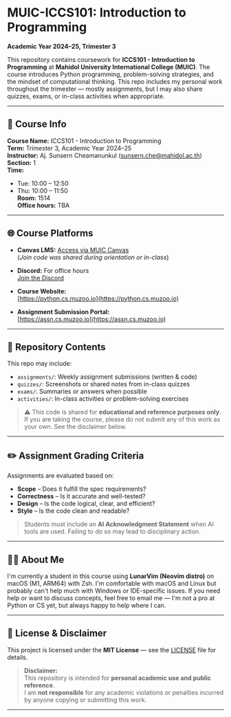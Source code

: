 # MUIC-ICCS101: Introduction to Programming  
**Academic Year 2024–25, Trimester 3**

This repository contains coursework for **ICCS101 - Introduction to Programming** at **Mahidol University International College (MUIC)**. The course introduces Python programming, problem-solving strategies, and the mindset of computational thinking. This repo includes my personal work throughout the trimester — mostly assignments, but I may also share quizzes, exams, or in-class activities when appropriate.

---

## 🧾 Course Info

**Course Name:** ICCS101 - Introduction to Programming  
**Term:** Trimester 3, Academic Year 2024–25  
**Instructor:** Aj. Sunsern Cheamanunkul ([sunsern.che@mahidol.ac.th](mailto:sunsern.che@mahidol.ac.th))  
**Section:** 1  
**Time:**  
- Tue: 10:00 – 12:50  
- Thu: 10:00 – 11:50  
**Room:** 1514  
**Office hours:** TBA

---

## 🌐 Course Platforms

- **Canvas LMS:** [Access via MUIC Canvas](https://canvas.instructure.com)  
(*Join code was shared during orientation or in-class*)

- **Discord:** For office hours  
  [Join the Discord](https://discord.gg/sarMqnV)

- **Course Website:**  
  [https://python.cs.muzoo.io](https://python.cs.muzoo.io)

- **Assignment Submission Portal:**  
  [https://assn.cs.muzoo.io](https://assn.cs.muzoo.io)

---

## 📂 Repository Contents

This repo may include:

- `assignments/`: Weekly assignment submissions (written & code)
- `quizzes/`: Screenshots or shared notes from in-class quizzes
- `exams/`: Summaries or answers when possible
- `activities/`: In-class activities or problem-solving exercises

> ⚠️ This code is shared for **educational and reference purposes only**. If you are taking the course, please do not submit any of this work as your own. See the disclaimer below.

---

## ✏️ Assignment Grading Criteria

Assignments are evaluated based on:

- **Scope** – Does it fulfill the spec requirements?
- **Correctness** – Is it accurate and well-tested?
- **Design** – Is the code logical, clear, and efficient?
- **Style** – Is the code clean and readable?

> Students must include an **AI Acknowledgment Statement** when AI tools are used. Failing to do so may lead to disciplinary action.

---

## 🙋‍♂️ About Me

I'm currently a student in this course using **LunarVim (Neovim distro)** on macOS (M1, ARM64) with Zsh. I'm comfortable with macOS and Linux but probably can't help much with Windows or IDE-specific issues. If you need help or want to discuss concepts, feel free to email me — I'm not a pro at Python or CS yet, but always happy to help where I can.

---

## 📄 License & Disclaimer

This project is licensed under the **MIT License** — see the [LICENSE](./LICENSE) file for details.

> **Disclaimer:**  
> This repository is intended for **personal academic use and public reference**.  
> I am **not responsible** for any academic violations or penalties incurred by anyone copying or submitting this work.

---

